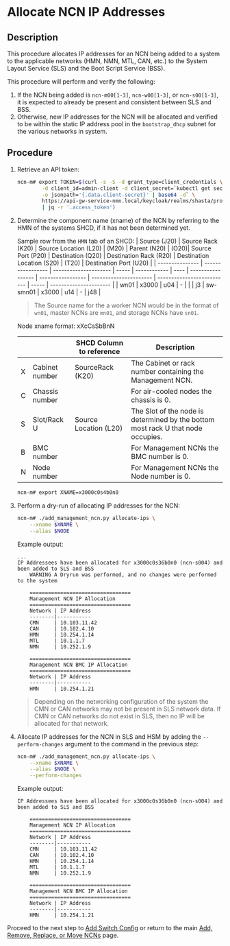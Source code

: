 # Allocate NCN IP Addresses

## Description

This procedure allocates IP addresses for an NCN being added to a system to the applicable networks (HMN, NMN, MTL, CAN, etc.) to the System Layout Service (SLS) and the Boot Script Service (BSS).

This procedure will perform and verify the following:
1. If the NCN being added is `ncn-m00[1-3]`, `ncn-w00[1-3]`, or `ncn-s00[1-3]`, it is expected to already be present and consistent between SLS and BSS.
1. Otherwise, new IP addresses for the NCN will be allocated and verified to be within the static IP address pool in the `bootstrap_dhcp` subnet for the various networks in system.

## Procedure
1.  Retrieve an API token:
    ```bash
    ncn-m# export TOKEN=$(curl -s -S -d grant_type=client_credentials \
            -d client_id=admin-client -d client_secret=`kubectl get secrets admin-client-auth \
            -o jsonpath='{.data.client-secret}' | base64 -d` \
            https://api-gw-service-nmn.local/keycloak/realms/shasta/protocol/openid-connect/token \
            | jq -r '.access_token')
    ```

1.  Determine the component name (xname) of the NCN by referring to the HMN of the systems SHCD, if it has not been determined yet.

    Sample row from the `HMN` tab of an SHCD:
    | Source (J20)    | Source Rack (K20) | Source Location (L20) | (M20) | Parent (N20) | (O20)| Source Port (P20) | Destination (Q20) | Destination Rack (R20) | Destination Location (S20) | (T20) | Destination Port (U20) |
    | --------------- | ----------------- | --------------------- | ----- | ------------ | ---- | ----------------- | ----------------- | ---------------------- | -------------------------- | ----- | ---------------------- |
    | wn01            | x3000             | u04                   | -     |              |      | j3                | sw-smn01          | x3000                  | u14                        | -     | j48                    |

    > The Source name for the a worker NCN would be in the format of `wn01`, master NCNs are `mn01`, and storage NCNs have `sn01`.

    Node xname format: xXcCsSbBnN

    |   |                | SHCD Column to reference | Description
    | - | -------------- | ------------------------ | ----------- 
    | X | Cabinet number | SourceRack (K20)         | The Cabinet or rack number containing the Management NCN.
    | C | Chassis number |                          | For air-cooled nodes the chassis is 0.
    | S | Slot/Rack U    | Source Location (L20)    | The Slot of the node is determined by the bottom most rack U that node occupies.
    | B | BMC number     |                          | For Management NCNs the BMC number is 0.
    | N | Node number    |                          | For Management NCNs the Node number is 0.


    ```bash
    ncn-m# export XNAME=x3000c0s4b0n0
    ```

1.  Perform a dry-run of allocating IP addresses for the NCN:
    ```bash
    ncn-m# ./add_management_ncn.py allocate-ips \
        --xname $XNAME \
        --alias $NODE
    ```

    Example output:
    ```
    ...
    IP Addressees have been allocated for x3000c0s36b0n0 (ncn-s004) and been added to SLS and BSS
        WARNING A Dryrun was performed, and no changes were performed to the system

        =================================
        Management NCN IP Allocation
        =================================
        Network | IP Address
        --------|-----------
        CMN     | 10.103.11.42
        CAN     | 10.102.4.10
        HMN     | 10.254.1.14
        MTL     | 10.1.1.7
        NMN     | 10.252.1.9

        =================================
        Management NCN BMC IP Allocation
        =================================
        Network | IP Address
        --------|-----------
        HMN     | 10.254.1.21
    ```
    > Depending on the networking configuration of the system the CMN or CAN networks may not be present in SLS network data. If CMN or CAN networks do not exist in SLS, then no IP will be allocated for that network. 


2.  Allocate IP addresses for the NCN in SLS and HSM by adding the `--perform-changes` argument to the command in the previous step:

    ```bash
    ncn-m# ./add_management_ncn.py allocate-ips \
        --xname $XNAME \
        --alias $NODE \
        --perform-changes
    ```

    Example output:
    ```
    IP Addressees have been allocated for x3000c0s36b0n0 (ncn-s004) and been added to SLS and BSS

        =================================
        Management NCN IP Allocation
        =================================
        Network | IP Address
        --------|-----------
        CMN     | 10.103.11.42
        CAN     | 10.102.4.10
        HMN     | 10.254.1.14
        MTL     | 10.1.1.7
        NMN     | 10.252.1.9

        =================================
        Management NCN BMC IP Allocation
        =================================
        Network | IP Address
        --------|-----------
        HMN     | 10.254.1.21
    ```

Proceed to the next step to [Add Switch Config](Add_Switch_Config.md) or return to the main [Add, Remove, Replace, or Move NCNs](../Add_Remove_Replace_NCNs.md) page.
